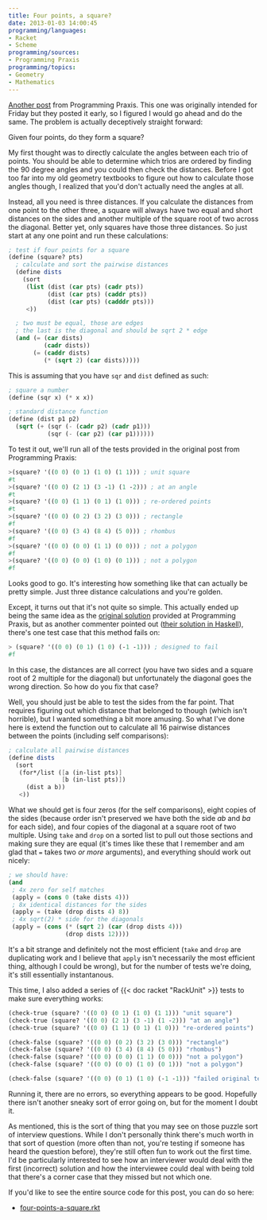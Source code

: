 ```yaml
---
title: Four points, a square?
date: 2013-01-03 14:00:45
programming/languages:
- Racket
- Scheme
programming/sources:
- Programming Praxis
programming/topics:
- Geometry
- Mathematics
---
```

<a title="Four Points Determine a Square" href="http://programmingpraxis.com/2013/01/02/four-points-determine-a-square/">Another post</a> from Programming Praxis. This one was originally intended for Friday but they posted it early, so I figured I would go ahead and do the same. The problem is actually deceptively straight forward:

Given four points, do they form a square?

<!--more-->

My first thought was to directly calculate the angles between each trio of points. You should be able to determine which trios are ordered by finding the 90 degree angles and you could then check the distances. Before I got too far into my old geometry textbooks to figure out how to calculate those angles though, I realized that you'd don't actually need the angles at all.

Instead, all you need is three distances. If you calculate the distances from one point to the other three, a square will always have two equal and short distances on the sides and another multiple of the square root of two across the diagonal. Better yet, only squares have those three distances. So just start at any one point and run these calculations:

```scheme
; test if four points for a square
(define (square? pts)
  ; calculate and sort the pairwise distances
  (define dists
    (sort
     (list (dist (car pts) (cadr pts))
           (dist (car pts) (caddr pts))
           (dist (car pts) (cadddr pts)))
     <))

  ; two must be equal, those are edges
  ; the last is the diagonal and should be sqrt 2 * edge
  (and (= (car dists)
          (cadr dists))
       (= (caddr dists)
          (* (sqrt 2) (car dists)))))
```

This is assuming that you have `sqr` and `dist` defined as such:

```scheme
; square a number
(define (sqr x) (* x x))

; standard distance function
(define (dist p1 p2)
  (sqrt (+ (sqr (- (cadr p2) (cadr p1)))
           (sqr (- (car p2) (car p1))))))
```

To test it out, we'll run all of the tests provided in the original post from Programming Praxis:

```scheme
>(square? '((0 0) (0 1) (1 0) (1 1))) ; unit square
#t
>(square? '((0 0) (2 1) (3 -1) (1 -2))) ; at an angle
#t
>(square? '((0 0) (1 1) (0 1) (1 0))) ; re-ordered points
#t
>(square? '((0 0) (0 2) (3 2) (3 0))) ; rectangle
#f
>(square? '((0 0) (3 4) (8 4) (5 0))) ; rhombus
#f
>(square? '((0 0) (0 0) (1 1) (0 0))) ; not a polygon
#f
>(square? '((0 0) (0 0) (1 0) (0 1))) ; not a polygon
#f
```

Looks good to go. It's interesting how something like that can actually be pretty simple. Just three distance calculations and you're golden.

Except, it turns out that it's not quite so simple. This actually ended up being the same idea as the <a href="http://programmingpraxis.com/2013/01/02/four-points-determine-a-square/2/" title="Solution for Four Points Determine a Square">original solution</a> provided at Programming Praxis, but as another commenter pointed out (<a href="http://bonsaicode.wordpress.com/2013/01/02/programming-praxis-four-points-determine-a-square/" title="Programming Praxis - Four Points Determine a Square">their solution in Haskell</a>), there's one test case that this method fails on:

```scheme
> (square? '((0 0) (0 1) (1 0) (-1 -1))) ; designed to fail
#f
```

In this case, the distances are all correct (you have two sides and a square root of 2 multiple for the diagonal) but unfortunately the diagonal goes the wrong direction. So how do you fix that case?

Well, you should just be able to test the sides from the far point. That requires figuring out which distance that belonged to though (which isn't horrible), but I wanted something a bit more amusing. So what I've done here is extend the function out to calculate all 16 pairwise distances between the points (including self comparisons):

```scheme
; calculate all pairwise distances
(define dists
  (sort
   (for*/list ([a (in-list pts)]
               [b (in-list pts)])
     (dist a b))
   <))
```

What we should get is four zeros (for the self comparisons), eight copies of the sides (because order isn't preserved we have both the side *ab* and *ba* for each side), and four copies of the diagonal at a square root of two multiple. Using `take` and `drop` on a sorted list to pull out those sections and making sure they are equal (it's times like these that I remember and am glad that `=` takes two *or more* arguments), and everything should work out nicely:

```scheme
; we should have:
(and
 ; 4x zero for self matches
 (apply = (cons 0 (take dists 4)))
 ; 8x identical distances for the sides
 (apply = (take (drop dists 4) 8))
 ; 4x sqrt(2) * side for the diagonals
 (apply = (cons (* (sqrt 2) (car (drop dists 4)))
                (drop dists 12))))
```

It's a bit strange and definitely not the most efficient (`take` and `drop` are duplicating work and I believe that `apply` isn't necessarily the most efficient thing, although I could be wrong), but for the number of tests we're doing, it's still essentially instantanous.

This time, I also added a series of {{< doc racket "RackUnit" >}} tests to make sure everything works:

```scheme
(check-true (square? '((0 0) (0 1) (1 0) (1 1))) "unit square")
(check-true (square? '((0 0) (2 1) (3 -1) (1 -2))) "at an angle")
(check-true (square? '((0 0) (1 1) (0 1) (1 0))) "re-ordered points")

(check-false (square? '((0 0) (0 2) (3 2) (3 0))) "rectangle")
(check-false (square? '((0 0) (3 4) (8 4) (5 0))) "rhombus")
(check-false (square? '((0 0) (0 0) (1 1) (0 0))) "not a polygon")
(check-false (square? '((0 0) (0 0) (1 0) (0 1))) "not a polygon")

(check-false (square? '((0 0) (0 1) (1 0) (-1 -1))) "failed original test")
```

Running it, there are no errors, so everything appears to be good. Hopefully there isn't another sneaky sort of error going on, but for the moment I doubt it.

As mentioned, this is the sort of thing that you may see on those puzzle sort of interview questions. While I don't personally think there's much worth in that sort of question (more often than not, you're testing if someone has heard the question before), they're still often fun to work out the first time. I'd be particularly interested to see how an interviewer would deal with the first (incorrect) solution and how the interviewee could deal with being told that there's a corner case that they missed but not which one.

If you'd like to see the entire source code for this post, you can do so here:

- <a title="Four points a square source on GitHub" href="https://github.com/jpverkamp/small-projects/blob/master/blog/four-points-a-square.rkt">four-points-a-square.rkt</a>
